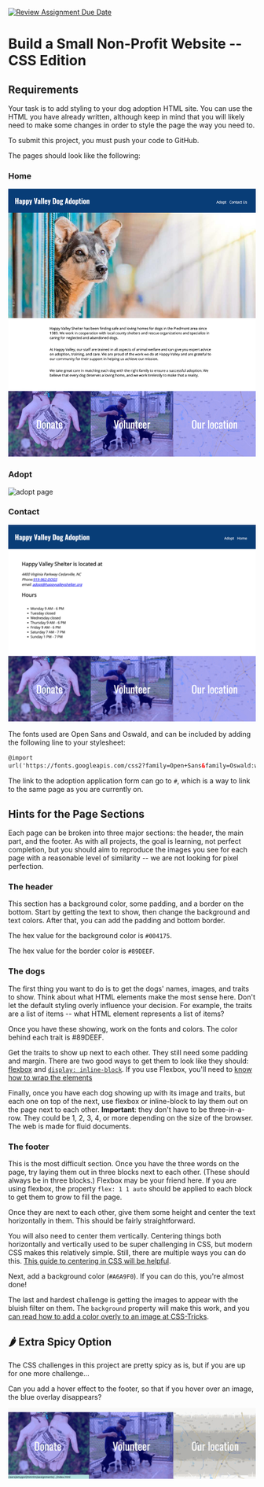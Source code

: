 [![Review Assignment Due Date](https://classroom.github.com/assets/deadline-readme-button-24ddc0f5d75046c5622901739e7c5dd533143b0c8e959d652212380cedb1ea36.svg)](https://classroom.github.com/a/ztB5Rtka)

# Build a Small Non-Profit Website -- CSS Edition

## Requirements

Your task is to add styling to your dog adoption HTML site. You can use the HTML you have already written, although keep in mind that you will likely need to make some changes in order to style the page the way you need to.

To submit this project, you must push your code to GitHub.

The pages should look like the following:

### Home

![home page](homepage.png)

### Adopt

![adopt page](adopt.png)

### Contact

![contact page](contact.png)

The fonts used are Open Sans and Oswald, and can be included by adding the following line to your stylesheet:

```html
@import
url('https://fonts.googleapis.com/css2?family=Open+Sans&family=Oswald:wght@400;600&display=swap');
```

The link to the adoption application form can go to `#`, which is a way to link to the same page as you are currently on.

## Hints for the Page Sections

Each page can be broken into three major sections: the header, the main part, and the footer. As with all projects, the goal is learning, not perfect completion, but you should aim to reproduce the images you see for each page with a reasonable level of similarity -- we are not looking for pixel perfection.

### The header

This section has a background color, some padding, and a border on the bottom. Start by getting the text to show, then change the background and text colors. After that, you can add the padding and bottom border.

The hex value for the background color is `#004175`.

The hex value for the border color is `#89DEEF`.

### The dogs

The first thing you want to do is to get the dogs' names, images, and traits to show. Think about what HTML elements make the most sense here. Don't let the default styling overly influence your decision. For example, the traits are a list of items -- what HTML element represents a list of items?

Once you have these showing, work on the fonts and colors. The color behind each trait is #89DEEF.

Get the traits to show up next to each other. They still need some padding and margin. There are two good ways to get them to look like they should: [flexbox](https://www.freecodecamp.org/news/an-animated-guide-to-flexbox-d280cf6afc35/) and [`display: inline-block`](https://medium.com/better-programming/understanding-css-display-none-block-inline-and-inline-block-63f6510df93). If you use Flexbox, you'll need to [know how to wrap the elements](https://developer.mozilla.org/en-US/docs/Web/CSS/CSS_Flexible_Box_Layout/Basic_Concepts_of_Flexbox#Multi-line_flex_containers_with_flex-wrap)

Finally, once you have each dog showing up with its image and traits, but each one on top of the next, use flexbox or inline-block to lay them out on the page next to each other. **Important**: they don't have to be three-in-a-row. They could be 1, 2, 3, 4, or more depending on the size of the browser. The web is made for fluid documents.

### The footer

This is the most difficult section. Once you have the three words on the page, try laying them out in three blocks next to each other. (These should always be in three blocks.) Flexbox may be your friend here. If you are using flexbox, the property `flex: 1 1 auto` should be applied to each block to get them to grow to fill the page.

Once they are next to each other, give them some height and center the text horizontally in them. This should be fairly straightforward.

You will also need to center them vertically. Centering things both horizontally and vertically used to be super challenging in CSS, but modern CSS makes this relatively simple. Still, there are multiple ways you can do this. [This guide to centering in CSS will be helpful](https://moderncss.dev/complete-guide-to-centering-in-css/).

Next, add a background color (`#A6A9F0`). If you can do this, you're almost done!

The last and hardest challenge is getting the images to appear with the bluish filter on them. The `background` property will make this work, and you [can read how to add a color overly to an image at CSS-Tricks](https://css-tricks.com/tinted-images-multiple-backgrounds/).

## 🌶️ Extra Spicy Option

The CSS challenges in this project are pretty spicy as is, but if you are up for one more challenge...

Can you add a hover effect to the footer, so that if you hover over an image, the blue overlay disappears?

![hover effect](hover-effect.gif)
